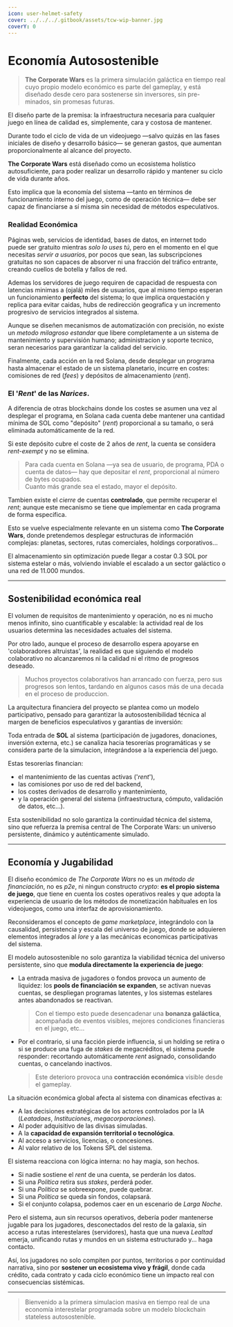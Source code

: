 ```yaml
---
icon: user-helmet-safety
cover: ../../../.gitbook/assets/tcw-wip-banner.jpg
coverY: 0
---
```


# Economía Autosostenible

> **The Corporate Wars** es la primera simulación galáctica en tiempo real cuyo propio modelo económico es parte del gameplay, y está diseñado desde cero para sostenerse sin inversores, sin pre-minados, sin promesas futuras.

El diseño parte de la premisa: la infraestructura necesaria para cualquier juego en línea de calidad es, simplemente, cara y costosa de mantener.

Durante todo el ciclo de vida de un videojuego —salvo quizás en las fases iniciales de diseño y desarrollo básico— se generan gastos, que aumentan proporcionalmente al alcance del proyecto.

**The Corporate Wars** está diseñado como un ecosistema holístico autosuficiente, para poder realizar un desarrollo rápido y mantener su ciclo de vida durante años.

Esto implica que la economía del sistema —tanto en términos de funcionamiento interno del juego, como de operación técnica— debe ser capaz de financiarse a sí misma sin necesidad de métodos especulativos.

### Realidad Económica

Páginas web, servicios de identidad, bases de datos, en internet todo puede ser gratuito mientras _solo lo uses tú_, pero en el momento en el que necesitas _servir a usuarios_, por pocos que sean, las subscripciones gratuitas no son capaces de absorver ni una fracción del tráfico entrante, creando cuellos de botella y fallos de red.

Ademas los servidores de juego requiren de capacidad de respuesta con latencias minimas a (ojalá) miles de usuarios, que al mismo tiempo esperan un funcionamiento **perfecto** del sistema; lo que implica orquestación y replica para evitar caidas, hubs de redirección geografica y un incremento progresivo de servicios integrados al sistema.

Aunque se diseñen mecanismos de automatización con precisión, no existe un _metodo milagroso estandar_ que libere completamente a un sistema de mantenimiento y supervisión humano; administracion y soporte tecnico, seran necesarios para garantizar la calidad del servicio.

Finalmente, cada acción en la red Solana, desde desplegar un programa hasta almacenar el estado de un sistema planetario, incurre en costes: comisiones de red (_fees_) y depósitos de almacenamiento (_rent_).

### El '_Rent_' de las _Narices_.

A diferencia de otras blockchains donde los costes se asumen una vez al desplegar el programa, en Solana cada cuenta debe mantener una cantidad mínima de SOL como "depósito" (_rent_) proporcional a su tamaño, o será eliminada automáticamente de la red.

Si este depósito cubre el coste de 2 años de _rent_, la cuenta se considera _rent-exempt_ y no se elimina.

> Para cada cuenta en Solana —ya sea de usuario, de programa, PDA o cuenta de datos— hay que depositar el _rent_, proporcional al número de bytes ocupados.\
> Cuanto más grande sea el estado, mayor el depósito.

Tambien existe el _cierre_ de cuentas **controlado**, que permite recuperar el _rent_; aunque este mecanismo se tiene que implementar en cada programa de forma especifica.

Esto se vuelve especialmente relevante en un sistema como **The Corporate Wars**, donde pretendemos desplegar estructuras de información complejas: planetas, sectores, rutas comerciales, holdings corporativos...

El almacenamiento sin optimización puede llegar a costar 0.3 SOL por sistema estelar o más, volviendo inviable el escalado a un sector galáctico o una red de 11.000 mundos.

***

## Sostenibilidad económica real

El volumen de requisitos de mantenimiento y operación, no es ni mucho menos infinito, sino cuantificable y escalable: la actividad real de los usuarios determina las necesidades actuales del sistema.

Por otro lado, aunque el proceso de desarrollo espera apoyarse en 'colaboradores altruistas', la realidad es que siguiendo el modelo colaborativo no alcanzaremos ni la calidad ni el ritmo de progresos deseado.

> Muchos proyectos colaborativos han arrancado con fuerza, pero sus progresos son lentos, tardando en algunos casos más de una decada en el proceso de produccion.

La arquitectura financiera del proyecto se plantea como un modelo participativo, pensado para garantizar la autosostenibilidad técnica al margen de beneficios especulativos y garantías de inversión:

Toda entrada de **SOL** al sistema (participación de jugadores, donaciones, inversión externa, etc.) se canaliza hacia tesorerías programáticas y se considera parte de la simulacion, integrándose a la experiencia del juego.

Estas tesorerías financian:

- el mantenimiento de las cuentas activas ('_rent_'),
- las comisiones por uso de red del backend,
- los costes derivados de desarrollo y mantenimiento,
- y la operación general del sistema (infraestructura, cómputo, validación de datos, etc...).

Esta sostenibilidad no solo garantiza la continuidad técnica del sistema, sino que refuerza la premisa central de The Corporate Wars: un universo persistente, dinámico y auténticamente simulado.

***

## Economía y Jugabilidad

El diseño económico de *The Corporate Wars* no es un _método de financiación_, no es _p2e_, ni ningun constructo _crypto_: **es el propio sistema de juego**, que tiene en cuenta los costes operativos reales y que adopta la experiencia de usuario de los métodos de monetización habituales en los videojuegos, como una interfaz de aprovisionamiento.

Reconsideramos el concepto de _game marketplace_, integrándolo con la causalidad, persistencia y escala del universo de juego, donde se adquieren elementos integrados al _lore_ y a las mecánicas economicas participativas del sistema.

El modelo autosostenible no solo garantiza la viabilidad técnica del universo persistente, sino que **modula directamente la experiencia de juego**:

- La entrada masiva de jugadores o fondos provoca un aumento de liquidez: los **pools de financiación se expanden**, se activan nuevas cuentas, se despliegan programas latentes, y los sistemas estelares antes abandonados se reactivan.
  > Con el tiempo esto puede desencadenar una **bonanza galáctica**, acompañada de eventos visibles, mejores condiciones financieras en el juego, etc... 
- Por el contrario, si una facción pierde influencia, si un holding se retira o si se produce una fuga de _stakes_ de megacréditos, el sistema puede responder: recortando automáticamente _rent_ asignado, consolidando cuentas, o cancelando inactivos.
  > Este deterioro provoca una **contracción económica** visible desde el gameplay.

La situación económica global afecta al sistema con dinamicas efectivas a:

- A las decisiones estratégicas de los actores controlados por la IA (_Leatadaes_, _Instituciones_, _megacorporaciones_).
- Al poder adquisitivo de las divisas simuladas.
- A la **capacidad de expansión territorial o tecnológica**.
- Al acceso a servicios, licencias, o concesiones.
- Al valor relativo de los Tokens SPL del sistema.
 
El sistema reacciona con lógica interna: no hay magia, son hechos.

- Si nadie sostiene el _rent_ de una cuenta, se perderán los datos.
- Si una _Política_ retira sus _stakes_, perderá poder.
- Si una _Política_ se sobreexpone, puede quebrar.
- Si una _Política_ se queda sin fondos, colapsará.
- Si el conjunto colapsa, podemos caer en un escenario de _Larga Noche_.

Pero el sistema, aun sin recursos operativos, debería poder mantenerse jugable para los jugadores, desconectados del resto de la galaxia, sin acceso a rutas interestelares (servidores), hasta que una nueva _Lealtad_ emerja, unificando rutas y mundos en un sistema estructurado y... haga contacto.

Así, los jugadores no solo compiten por puntos, territorios o por continuidad narrativa, sino por **sostener un ecosistema vivo y frágil**, donde cada crédito, cada contrato y cada ciclo económico tiene un impacto real con consecuencias sistémicas.

***

> Bienvenido a la primera simulacion masiva en tiempo real de una economía interestelar programada sobre un modelo blockchain stateless autosostenible.
